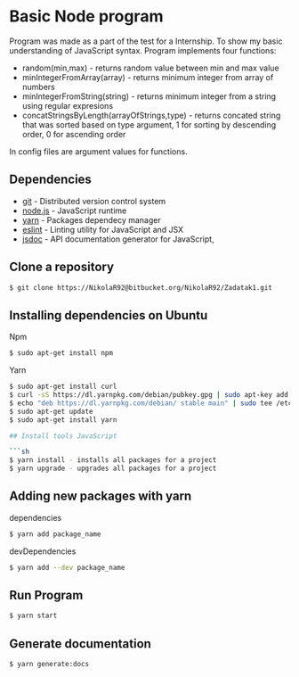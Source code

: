 # Basic Node program

Program was made as a part of the test for a Internship. To show my basic understanding of JavaScript syntax. Program implements four functions:

- random(min,max) - returns random value between min and max value
- minIntegerFromArray(array) -  returns minimum integer from array of numbers
- minIntegerFromString(string) - returns minimum integer from a string using regular expresions
- concatStringsByLength(arrayOfStrings,type) - returns concated string that was sorted based on type argument, 1 for sorting by descending order, 0 for ascending order

In config files are argument values for functions.

## Dependencies

* [git](https://git-scm.com/) - Distributed version control system
* [node.js](http://nodejs.org) - JavaScript runtime
* [yarn](https://yarnpkg.com) - Packages dependecy manager
* [eslint](https://eslint.org/) - Linting utility for JavaScript and JSX
* [jsdoc](http://usejsdoc.org/) -  API documentation generator for JavaScript,

## Clone a repository

```sh
$ git clone https://NikolaR92@bitbucket.org/NikolaR92/Zadatak1.git
```
## Installing dependencies on Ubuntu

Npm
```sh
$ sudo apt-get install npm
```
Yarn
```sh
$ sudo apt-get install curl
$ curl -sS https://dl.yarnpkg.com/debian/pubkey.gpg | sudo apt-key add -
$ echo "deb https://dl.yarnpkg.com/debian/ stable main" | sudo tee /etc/apt/sources.list.d/yarn.list
$ sudo apt-get update
$ sudo apt-get install yarn

## Install tools JavaScript

```sh
$ yarn install - installs all packages for a project
$ yarn upgrade - upgrades all packages for a project
```
## Adding new packages with yarn
dependencies
```sh
$ yarn add package_name
```
devDependencies
```sh
$ yarn add --dev package_name
```

## Run Program

```sh
$ yarn start
```

## Generate documentation

```sh
$ yarn generate:docs
```
